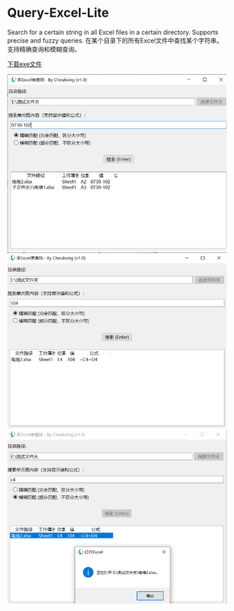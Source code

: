 # Query-Excel-Lite
Search for a certain string in all Excel files in a certain directory. Supports precise and fuzzy queries.
在某个目录下的所有Excel文件中查找某个字符串。支持精确查询和模糊查询。

[下载exe文件](https://github.com/lzctuhao/Query-Excel-Lite/releases)

![](https://raw.githubusercontent.com/lzctuhao/Query-Excel-Lite/main/intro/pic1.png)
![](https://raw.githubusercontent.com/lzctuhao/Query-Excel-Lite/main/intro/pic2.png)
![](https://raw.githubusercontent.com/lzctuhao/Query-Excel-Lite/main/intro/pic3.png)
